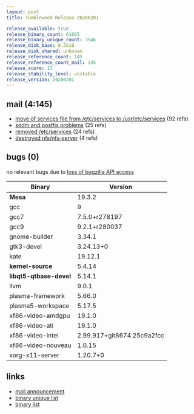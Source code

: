 ```yaml
---
layout: post
title: Tumbleweed Release 20200201

release_available: true
release_binary_count: 61665
release_binary_unique_count: 3546
release_disk_base: 8.3GiB
release_disk_shared: unknown
release_reference_count: 145
release_reference_count_mail: 145
release_score: 17
release_stability_level: unstable
release_version: 20200201
---
```


## mail (4:145)

- [move of services file from /etc/services to /usr/etc/services](https://lists.opensuse.org/opensuse-factory/2020-02/msg00023.html) (92 refs)
- [sddm and postfix problems](https://lists.opensuse.org/opensuse-factory/2020-02/msg00052.html) (25 refs)
- [removed /etc/services](https://lists.opensuse.org/opensuse-factory/2020-02/msg00031.html) (24 refs)
- [destroyed nfs/nfs-server](https://lists.opensuse.org/opensuse-factory/2020-02/msg00220.html) (4 refs)

## bugs (0)

<!--more-->

no relevant bugs due to [loss of bugzilla API access](https://bugzilla.opensuse.org/show_bug.cgi?id=1157722)

Binary | Version
--- | ---
**Mesa** | 19.3.2
gcc | 9
gcc7 | 7.5.0+r278197
gcc9 | 9.2.1+r280037
gnome-builder | 3.34.1
gtk3-devel | 3.24.13+0
kate | 19.12.1
**kernel-source** | 5.4.14
**libqt5-qtbase-devel** | 5.14.1
llvm | 9.0.1
plasma-framework | 5.66.0
plasma5-workspace | 5.17.5
xf86-video-amdgpu | 19.1.0
xf86-video-ati | 19.1.0
xf86-video-intel | 2.99.917+git8674.25c9a2fcc
xf86-video-nouveau | 1.0.15
xorg-x11-server | 1.20.7+0

## links

- [mail announcement](https://lists.opensuse.org/opensuse-factory/2020-02/msg00019.html)
- [binary unique list](http://download.opensuse.org/history/20200201/rpm.unique.list)
- [binary list](http://download.opensuse.org/history/20200201/rpm.list)

